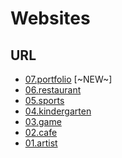 # Websites

<h2>URL</h2>

<ul>
  <li><a href="https://www.q-riku.blog/website/07.portfolio/" target="_blank">07.portfolio</a> [~NEW~]</li>
  <li><a href="https://www.q-riku.blog/website/06.restaurant/">06.restaurant</a></li>
  <li><a href="https://www.q-riku.blog/website/05.sports/">05.sports</a></li>
  <li><a href="https://www.q-riku.blog/website/04.kindergarten/">04.kindergarten</a></li>
  <li><a href="https://www.q-riku.blog/website/03.game/">03.game</a></li>
  <li><a href="https://www.q-riku.blog/website/02.cafe/">02.cafe</a></li>
  <li><a href="https://www.q-riku.blog/website/01.artist/">01.artist</a></li>
 </ul>

